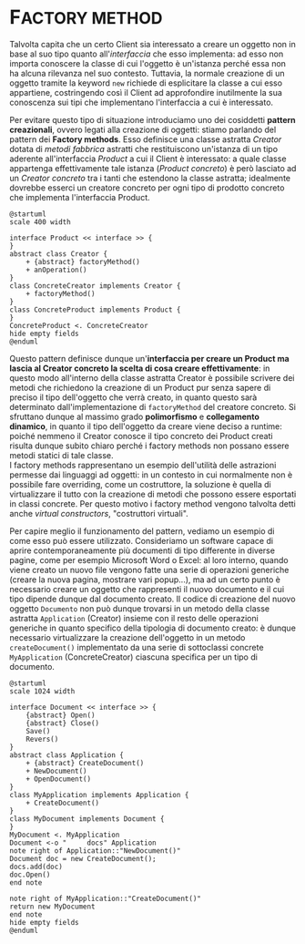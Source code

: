 # <big>F</big>ACTORY METHOD

Talvolta capita che un certo Client sia interessato a creare un oggetto non in base al suo tipo quanto all'_interfaccia_ che esso implementa: ad esso non importa conoscere la classe di cui l'oggetto è un'istanza perché essa non ha alcuna rilevanza nel suo contesto.
Tuttavia, la normale creazione di un oggetto tramite la keyword `new` richiede di esplicitare la classe a cui esso appartiene, costringendo così il Client ad approfondire inutilmente la sua conoscenza sui tipi che implementano l'interfaccia a cui è interessato.

Per evitare questo tipo di situazione introduciamo uno dei cosiddetti __pattern creazionali__, ovvero legati alla creazione di oggetti: stiamo parlando del pattern dei __Factory methods__.
Esso definisce una classe astratta _Creator_ dotata di _metodi fabbrica_ astratti che restituiscono un'istanza di un tipo aderente all'interfaccia _Product_ a cui il Client è interessato: a quale classe appartenga effettivamente tale istanza (_Product concreto_) è però lasciato ad un _Creator concreto_ tra i tanti che estendono la classe astratta; idealmente dovrebbe esserci un creatore concreto per ogni tipo di prodotto concreto che implementa l'interfaccia Product.

```plantuml
@startuml
scale 400 width

interface Product << interface >> {
}
abstract class Creator {
    + {abstract} factoryMethod()
    + anOperation()
}
class ConcreteCreator implements Creator {
    + factoryMethod()
}
class ConcreteProduct implements Product {
}
ConcreteProduct <. ConcreteCreator
hide empty fields
@enduml
```

Questo pattern definisce dunque un'__interfaccia per creare un Product ma lascia al Creator concreto la scelta di cosa creare effettivamente__: in questo modo all'interno della classe astratta Creator è possibile scrivere dei metodi che richiedono la creazione di un Product pur senza sapere di preciso il tipo dell'oggetto che verrà creato, in quanto questo sarà determinato dall'implementazione di `factoryMethod` del creatore concreto.
Si sfruttano dunque al massimo grado __polimorfismo__ e __collegamento dinamico__, in quanto il tipo dell'oggetto da creare viene deciso a runtime: poiché nemmeno il Creator conosce il tipo concreto dei Product creati risulta dunque subito chiaro perché i factory methods non possano essere metodi statici di tale classe. \
I factory methods rappresentano un esempio dell'utilità delle astrazioni permesse dai linguaggi ad oggetti: in un contesto in cui normalmente non è possibile fare overriding, come un costruttore, la soluzione è quella di virtualizzare il tutto con la creazione di metodi che possono essere esportati in classi concrete.
Per questo motivo i factory method vengono talvolta detti anche _virtual constructors_, "costruttori virtuali".

Per capire meglio il funzionamento del pattern, vediamo un esempio di come esso può essere utilizzato.
Consideriamo un software capace di aprire contemporaneamente più documenti di tipo differente in diverse pagine, come per esempio Microsoft Word o Excel: al loro interno, quando viene creato un nuovo file vengono fatte una serie di operazioni generiche (creare la nuova pagina, mostrare vari popup...), ma ad un certo punto è necessario creare un oggetto che rappresenti il nuovo documento e il cui tipo dipende dunque dal documento creato.
Il codice di creazione del nuovo oggetto `Documento` non può dunque trovarsi in un metodo della classe astratta `Application` (Creator) insieme con il resto delle operazioni generiche in quanto specifico della tipologia di documento creato: è dunque necessario virtualizzare la creazione dell'oggetto in un metodo `createDocument()` implementato da una serie di sottoclassi concrete `MyApplication` (ConcreteCreator) ciascuna specifica per un tipo di documento.

```plantuml
@startuml
scale 1024 width

interface Document << interface >> {
    {abstract} Open()
    {abstract} Close()
    Save()
    Revers()
}
abstract class Application {
    + {abstract} CreateDocument()
    + NewDocument()
    + OpenDocument()
}
class MyApplication implements Application {
    + CreateDocument()
}
class MyDocument implements Document {
}
MyDocument <. MyApplication
Document <-o "     docs" Application
note right of Application::"NewDocument()"
Document doc = new CreateDocument();
docs.add(doc)
doc.Open()
end note

note right of MyApplication::"CreateDocument()"
return new MyDocument
end note
hide empty fields
@enduml
```
